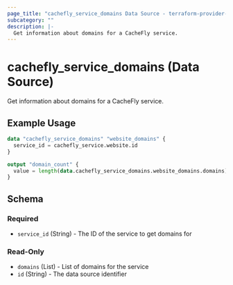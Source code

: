 ```yaml
---
page_title: "cachefly_service_domains Data Source - terraform-provider-cachefly"
subcategory: ""
description: |-
  Get information about domains for a CacheFly service.
---
```


# cachefly_service_domains (Data Source)

Get information about domains for a CacheFly service.

## Example Usage

```terraform
data "cachefly_service_domains" "website_domains" {
  service_id = cachefly_service.website.id
}

output "domain_count" {
  value = length(data.cachefly_service_domains.website_domains.domains)
}
```

## Schema

### Required

- `service_id` (String) - The ID of the service to get domains for

### Read-Only

- `domains` (List) - List of domains for the service
- `id` (String) - The data source identifier